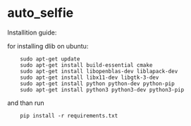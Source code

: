 # auto_selfie

Installition guide:

for installing dlib on ubuntu:
```
    sudo apt-get update
    sudo apt-get install build-essential cmake
    sudo apt-get install libopenblas-dev liblapack-dev 
    sudo apt-get install libx11-dev libgtk-3-dev
    sudo apt-get install python python-dev python-pip
    sudo apt-get install python3 python3-dev python3-pip
```

and than run 
```
    pip install -r requirements.txt
```

